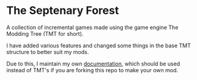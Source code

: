 # The Septenary Forest

A collection of incremental games made using the game engine The Modding Tree (TMT for short).

I have added various features and changed some things in the base TMT structure to better suit my mods.

Due to this, I maintain my own [documentation](docs/tutorials/getting-started.md), which should be used instead of TMT's if you are forking this repo to make your own mod.
